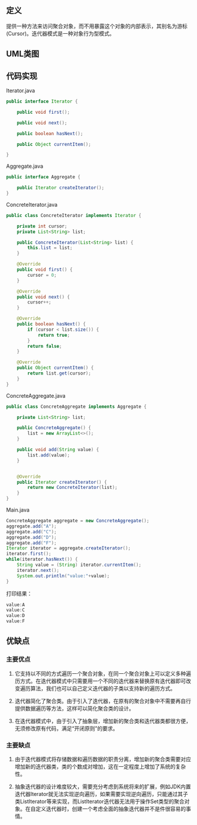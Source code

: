 ## 定义

提供一种方法来访问聚合对象，而不用暴露这个对象的内部表示，其别名为游标(Cursor)。迭代器模式是一种对象行为型模式。


## UML类图

## 代码实现

Iterator.java
``` java
public interface Iterator {

    public void first();

    public void next();

    public boolean hasNext();

    public Object currentItem();

}
```

Aggregate.java
``` java
public interface Aggregate {

    public Iterator createIterator();
}
```

ConcreteIterator.java
``` java
public class ConcreteIterator implements Iterator {

    private int cursor;
    private List<String> list;

    public ConcreteIterator(List<String> list) {
        this.list = list;
    }

    @Override
    public void first() {
        cursor = 0;
    }

    @Override
    public void next() {
        cursor++;
    }

    @Override
    public boolean hasNext() {
        if (cursor < list.size()) {
            return true;
        }
        return false;
    }

    @Override
    public Object currentItem() {
        return list.get(cursor);
    }
}
```

ConcreteAggregate.java
``` java
public class ConcreteAggregate implements Aggregate {

    private List<String> list;

    public ConcreteAggregate() {
        list = new ArrayList<>();
    }

    public void add(String value) {
        list.add(value);
    }


    @Override
    public Iterator createIterator() {
        return new ConcreteIterator(list);
    }
}
```

Main.java
``` java
ConcreteAggregate aggregate = new ConcreteAggregate();
aggregate.add("A");
aggregate.add("C");
aggregate.add("D");
aggregate.add("F");
Iterator iterator = aggregate.createIterator();
iterator.first();
while(iterator.hasNext()) {
    String value = (String) iterator.currentItem();
    iterator.next();
    System.out.println("value:"+value);
}
```

打印结果：
``` java
value:A
value:C
value:D
value:F
```

## 优缺点

### 主要优点

1. 它支持以不同的方式遍历一个聚合对象，在同一个聚合对象上可以定义多种遍历方式。在迭代器模式中只需要用一个不同的迭代器来替换原有迭代器即可改变遍历算法，我们也可以自己定义迭代器的子类以支持新的遍历方式。

2. 迭代器简化了聚合类。由于引入了迭代器，在原有的聚合对象中不需要再自行提供数据遍历等方法，这样可以简化聚合类的设计。

3. 在迭代器模式中，由于引入了抽象层，增加新的聚合类和迭代器类都很方便，无须修改原有代码，满足“开闭原则”的要求。

### 主要缺点

1. 由于迭代器模式将存储数据和遍历数据的职责分离，增加新的聚合类需要对应增加新的迭代器类，类的个数成对增加，这在一定程度上增加了系统的复杂性。

2. 抽象迭代器的设计难度较大，需要充分考虑到系统将来的扩展，例如JDK内置迭代器Iterator就无法实现逆向遍历，如果需要实现逆向遍历，只能通过其子类ListIterator等来实现，而ListIterator迭代器无法用于操作Set类型的聚合对象。在自定义迭代器时，创建一个考虑全面的抽象迭代器并不是件很容易的事情。